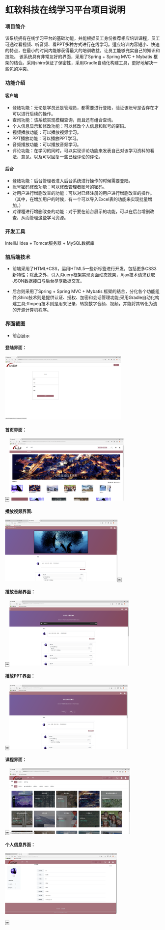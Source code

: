 # 虹软科技在线学习平台项目说明

### 项目简介

该系统拥有在线学习平台的基础功能，并能根据员工身份推荐相应培训课程，员工可通过看视频、听音频、看PPT多种方式进行在线学习。适应培训内容短小、快速的特点，在最小的时间内能够获得最大的培训收益，让员工能够充实自己的知识和技能。
该系统具有非常友好的界面，采用了Spring + Spring MVC + Mybatis 框架的结合。采用shiro保证了保密性，采用Gradle自动化构建工具，更好地解决一些包的冲突。

### 功能介绍
#### 客户端
* 登陆功能：无论是学员还是管理员，都需要进行登陆，验证该账号是否存在才可以进行后续的操作。
* 查询功能：该系统实现模糊查询，而且还有组合查询。
* 个人信息显示和修改功能：可以修改个人信息和账号的密码。
* 视频播放功能：可以播放视频学习。
* PPT播放功能：可以播放PPT学习。
* 音频播放功能：可以播放音频学习。
* 评论功能：在学习的同时，可以实现评论功能来发表自己对该学习资料的看法，意见。以及可以回复一些已经评论的评论。
#### 后台
* 登陆功能：后台管理者进入后台系统进行操作的时候需要登陆。
* 账号密码修改功能：可以修改管理者账号的密码。
* 对用户进行增删改查的功能：可以对已经注册的用户进行增删改查的操作。（其中，在增加用户的时候，有一个可以导入Excel表的功能来实现批量增加。）
* 对课程进行增删改查的功能：对于要在前台展示的功能，可以在后台增删改查，从而管理这些学习资源。

### 开发工具
IntelliJ Idea + Tomcat服务器 + MySQL数据库

### 前后端技术

* 前端采用了HTML+CSS，运用HTML5一些新标签进行开发，包括更多CSS3新特性；除此之外，引入jQuery框架实现页面动态效果，Ajax技术请求获取JSON数据接口与后台尽享数据交互。
 
* 后台则采用了Spring + Spring MVC + Mybatis 框架的结合，分化各个功能组件;Shiro技术则是提供认证、授权、加密和会话管理功能;采用Gradle自动化构建工具;ffmpeg技术则是用来记录、转换数字音频、视频，并能将其转化为流的开源计算机程序。

### 界面截图
* 前台展示
#### 登陆界面：
![image](https://github.com/KCSiesta/studyOnline/blob/master/Image/pastedGraphic.png%203.png)

#### 首页界面：
￼![image](https://github.com/KCSiesta/studyOnline/blob/master/Image/pastedGraphic.png.png)

#### 播放视频界面:
![image](https://github.com/KCSiesta/studyOnline/blob/master/Image/pastedGraphic.png%202.png)￼

#### 播放音频界面：
￼![image](https://github.com/KCSiesta/studyOnline/blob/master/Image/pastedGraphic.png%204.png)

#### 播放PPT界面：
￼![image](https://github.com/KCSiesta/studyOnline/blob/master/Image/pastedGraphic.png%205.png)

#### 课程界面：
￼![image](https://github.com/KCSiesta/studyOnline/blob/master/Image/pastedGraphic.png%206.png)

#### 个人信息界面：
![image](https://github.com/KCSiesta/studyOnline/blob/master/Image/pastedGraphic.png%207.png)



￼
